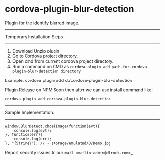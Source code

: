 # cordova-plugin-blur-detection


Plugin for the identify blurred image.

****************************
Temporary Installation Steps
****************************

1. Download Unzip plugin
2. Go to  Cordova project directory.
3. Open cmd from current cordova project directory.
4. Run a command on CMD as `cordova plugin add path-for-cordova-plugin-blur-detection directory`

Example: cordova plugin add d:/cordova-plugin-blur-detection

Plugin Release on NPM Soon then after we can use install command like: 

```
cordova plugin add cordova-plugin-blur-detection
```

**********************
Sample Implementation.
**********************

```
window.BlurDetect.chcekImage(function(evt){
	console.log(evt);
}, function(err){
	console.log(err);
}, "{String}"); // - storage/emulated/0/Demo.jpg
```

Report security issues to our `mail <mailto:admin@dkrock.com>`_
